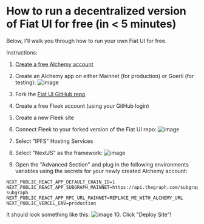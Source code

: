 # How to run a decentralized version of Fiat UI for free (in < 5 minutes)

Below, I'll walk you through how to run your own Fiat UI for free.

Instructions:
1. [Create a free Alchemy account](https://www.alchemy.com/)
2. Create an Alchemy app on either Mainnet (for production) or Goerli (for testing):
![image](https://user-images.githubusercontent.com/101981457/182910069-ca9e3828-b5fd-4777-b390-a038806ade5f.png)

3. Fork the [Fiat UI GitHub repo](https://github.com/fiatdao/fiat-ui.git)
4. Create a free Fleek account (using your GitHub login)
5. Create a new Fleek site
6. Connect Fleek to your forked version of the Fiat UI repo:
![image](https://user-images.githubusercontent.com/101981457/182909143-72860a47-a729-4f7b-b698-b82ddf791b76.png)
7. Select "IPFS" Hosting Services
8. Select "NextJS" as the framework:
![image](https://user-images.githubusercontent.com/101981457/182909327-73dee41d-f488-4e47-ab85-7a58a36b718e.png)
9. Open the "Advanced Section" and plug in the following environments variables using the secrets for your newly created Alchemy account:

```
NEXT_PUBLIC_REACT_APP_DEFAULT_CHAIN_ID=1
NEXT_PUBLIC_REACT_APP_SUBGRAPH_MAINNET=https://api.thegraph.com/subgraphs/name/fiatdao/fiat-subgraph
NEXT_PUBLIC_REACT_APP_RPC_URL_MAINNET=REPLACE_ME_WITH_ALCHEMY_URL
NEXT_PUBLIC_VERCEL_ENV=production
```

It should look something like this:
![image](https://user-images.githubusercontent.com/101981457/182909706-0278e0a1-eb84-4988-b112-3a55f74469d4.png)
10. Click "Deploy Site"!
